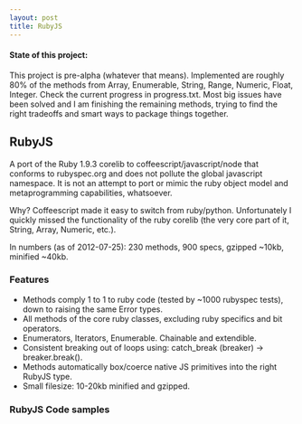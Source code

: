 ```yaml
---
layout: post
title: RubyJS
---
```


#### State of this project:

This project is pre-alpha (whatever that means). Implemented are roughly 80% of the methods from Array, Enumerable, String, Range, Numeric, Float, Integer. Check the current progress in progress.txt. Most big issues have been solved and I am finishing the remaining methods, trying to find the right tradeoffs and smart ways to package things together.

## RubyJS

A port of the Ruby 1.9.3 corelib to coffeescript/javascript/node that conforms to rubyspec.org and does not pollute the global javascript namespace. It is not an attempt to port or mimic the ruby object model and metaprogramming capabilities, whatsoever. 

Why? Coffeescript made it easy to switch from ruby/python. Unfortunately I quickly missed the functionality of the ruby corelib (the very core part of it, String, Array, Numeric, etc.). 

In numbers (as of 2012-07-25): 230 methods, 900 specs, gzipped ~10kb, minified ~40kb.

### Features

- Methods comply 1 to 1 to ruby code (tested by ~1000 rubyspec tests), down to raising the same Error types. 
- All methods of the core ruby classes, excluding ruby specifics and bit operators.
- Enumerators, Iterators, Enumerable. Chainable and extendible.
- Consistent breaking out of loops using: catch_break (breaker) -> breaker.break().
- Methods automatically box/coerce native JS primitives into the right RubyJS type.
- Small filesize: 10-20kb minified and gzipped.

### RubyJS Code samples

